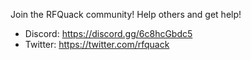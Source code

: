 Join the RFQuack community! Help others and get help!

- Discord: <https://discord.gg/6c8hcGbdc5>
- Twitter: <https://twitter.com/rfquack>